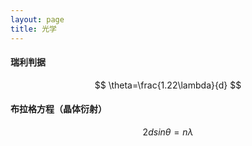 ```yaml
---
layout: page
title: 光学
---
```


  <script type="text/javascript" src="https://cdnjs.cloudflare.com/ajax/libs/mathjax/2.7.3/MathJax.js?config=TeX-AMS-MML_HTMLorMML">
  </script>

#### 瑞利判据

$$
\theta=\frac{1.22\lambda}{d}
$$

#### 布拉格方程（晶体衍射）
$$
2dsinθ=nλ
$$



